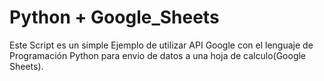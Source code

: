 # Python + Google_Sheets
Este Script es un simple Ejemplo de utilizar API Google con el lenguaje de Programación Python para envio de datos a una hoja de calculo(Google Sheets).
